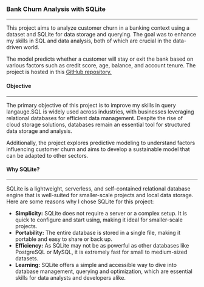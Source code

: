 ### Bank Churn Analysis with SQLite
____________________________________________
This project aims to analyze customer churn in a banking context using a dataset and SQLite for data storage and querying. The goal was to enhance my skills in SQL and data analysis, both of which are crucial in the data-driven world.

The model predicts whether a customer will stay or exit the bank based on various factors such as credit score, age, balance, and account tenure. The project is hosted in this [GitHub repository.](https://github.com/Sabuny/Bank-Customer-Churn.git)
#### Objective
_____________________________________________
The primary objective of this project is to improve my skills in query langauge.SQL is widely used across industries, with businesses leveraging relational databases for efficient data management. Despite the rise of cloud storage solutions, databases remain an essential tool for structured data storage and analysis.

Additionally, the project explores predictive modeling to understand factors influencing customer churn and aims to develop a sustainable model that can be adapted to other sectors.

#### Why SQLite?
_______________________________________________
SQLite is a lightweight, serverless, and self-contained relational database engine that is well-suited for smaller-scale projects and local data storage. Here are some reasons why I chose SQLite for this project:

* **Simplicity:** SQLite does not require a server or a complex setup. It is quick to configure and start using, making it ideal for smaller-scale projects.
* **Portability:** The entire database is stored in a single file, making it portable and easy to share or back up.
* **Efficiency:** As SQLite may not be as powerful as other databases like PostgreSQL or MySQL, it is extremely fast for small to medium-sized datasets.
* **Learning:** SQLite offers a simple and accessible way to dive into database management, querying and optimization, which are essential skills for data analysts and developers alike.